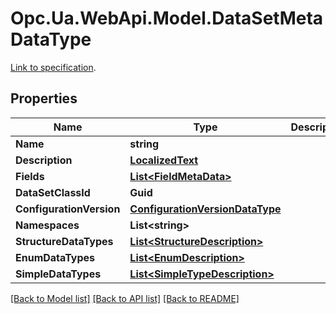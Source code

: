 # Opc.Ua.WebApi.Model.DataSetMetaDataType
[Link to specification](https://reference.opcfoundation.org/v105/Core/docs/Part14/6.2.3/#6.2.3.2.3).

## Properties

Name | Type | Description | Notes
------------ | ------------- | ------------- | -------------
**Name** | **string** |  | [optional] 
**Description** | [**LocalizedText**](LocalizedText.md) |  | [optional] 
**Fields** | [**List&lt;FieldMetaData&gt;**](FieldMetaData.md) |  | [optional] 
**DataSetClassId** | **Guid** |  | [optional] 
**ConfigurationVersion** | [**ConfigurationVersionDataType**](ConfigurationVersionDataType.md) |  | [optional] 
**Namespaces** | **List&lt;string&gt;** |  | [optional] 
**StructureDataTypes** | [**List&lt;StructureDescription&gt;**](StructureDescription.md) |  | [optional] 
**EnumDataTypes** | [**List&lt;EnumDescription&gt;**](EnumDescription.md) |  | [optional] 
**SimpleDataTypes** | [**List&lt;SimpleTypeDescription&gt;**](SimpleTypeDescription.md) |  | [optional] 

[[Back to Model list]](../README.md#documentation-for-models) [[Back to API list]](../README.md#documentation-for-api-endpoints) [[Back to README]](../README.md)

